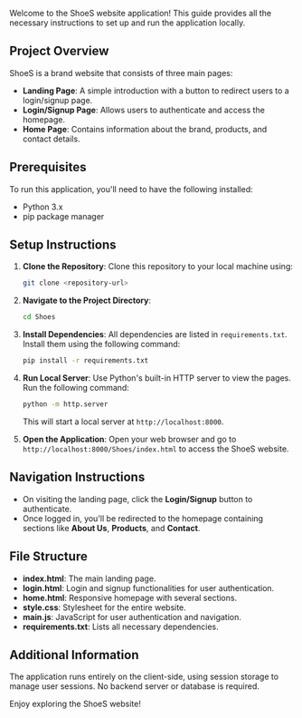
Welcome to the ShoeS website application! This guide provides all the necessary instructions to set up and run the application locally.

## Project Overview

ShoeS is a brand website that consists of three main pages: 
- **Landing Page**: A simple introduction with a button to redirect users to a login/signup page.
- **Login/Signup Page**: Allows users to authenticate and access the homepage.
- **Home Page**: Contains information about the brand, products, and contact details.

## Prerequisites

To run this application, you'll need to have the following installed:

- Python 3.x
- pip package manager

## Setup Instructions

1. **Clone the Repository**: 
   Clone this repository to your local machine using:
   ```bash
   git clone <repository-url>
   ```

2. **Navigate to the Project Directory**:
   ```bash
   cd Shoes
   ```

3. **Install Dependencies**:
   All dependencies are listed in `requirements.txt`. Install them using the following command:
   ```bash
   pip install -r requirements.txt
   ```

4. **Run Local Server**:
   Use Python's built-in HTTP server to view the pages. Run the following command:
   ```bash
   python -m http.server
   ```
   This will start a local server at `http://localhost:8000`.

5. **Open the Application**:
   Open your web browser and go to `http://localhost:8000/Shoes/index.html` to access the ShoeS website.

## Navigation Instructions

- On visiting the landing page, click the **Login/Signup** button to authenticate.
- Once logged in, you'll be redirected to the homepage containing sections like **About Us**, **Products**, and **Contact**.

## File Structure

- **index.html**: The main landing page.
- **login.html**: Login and signup functionalities for user authentication.
- **home.html**: Responsive homepage with several sections.
- **style.css**: Stylesheet for the entire website.
- **main.js**: JavaScript for user authentication and navigation.
- **requirements.txt**: Lists all necessary dependencies.

## Additional Information

The application runs entirely on the client-side, using session storage to manage user sessions. No backend server or database is required. 

Enjoy exploring the ShoeS website!